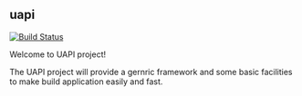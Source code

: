 ## uapi

[![Build Status](https://travis-ci.org/minjing/uapi.svg?branch=master)](https://travis-ci.org/minjing/uapi)

Welcome to UAPI project!

The UAPI project will provide a gernric framework and some basic facilities to make build application easily and fast.
